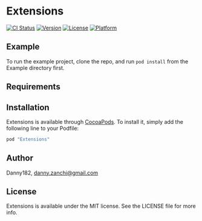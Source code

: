 # Extensions

[![CI Status](http://img.shields.io/travis/Danny182/Extensions.svg?style=flat)](https://travis-ci.org/Danny182/Extensions)
[![Version](https://img.shields.io/cocoapods/v/Extensions.svg?style=flat)](http://cocoapods.org/pods/Extensions)
[![License](https://img.shields.io/cocoapods/l/Extensions.svg?style=flat)](http://cocoapods.org/pods/Extensions)
[![Platform](https://img.shields.io/cocoapods/p/Extensions.svg?style=flat)](http://cocoapods.org/pods/Extensions)

## Example

To run the example project, clone the repo, and run `pod install` from the Example directory first.

## Requirements

## Installation

Extensions is available through [CocoaPods](http://cocoapods.org). To install
it, simply add the following line to your Podfile:

```ruby
pod "Extensions"
```

## Author

Danny182, danny.zanchi@gmail.com

## License

Extensions is available under the MIT license. See the LICENSE file for more info.
